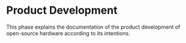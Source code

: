 # Product Development

This phase explains the documentation of the product development of open-source hardware according to its intentions.
